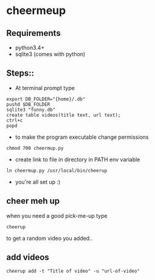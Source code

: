 # cheermeup
## Requirements
+ python3.4+
+ sqlite3 (comes with python)

## Steps::
+ At terminal prompt type 
```
export DB_FOLDER="{home}/.db"
pushd $DB_FOLDER
sqlite3 "funny.db"
create table videos(title text, url text);
ctrl+c
popd
```
+ to make the program executable change permissions
```
chmod 700 cheermup.py
```
+ create link to file in directory in PATH env variable
```
ln cheermup.py /usr/local/bin/cheerup
```
+ you're all set up :)

## cheer meh up
when you need a good pick-me-up type
```
cheerup
```

to get a random video you added..


## add videos
```
cheerup add -t "Title of video" -u "url-of-video"
```

